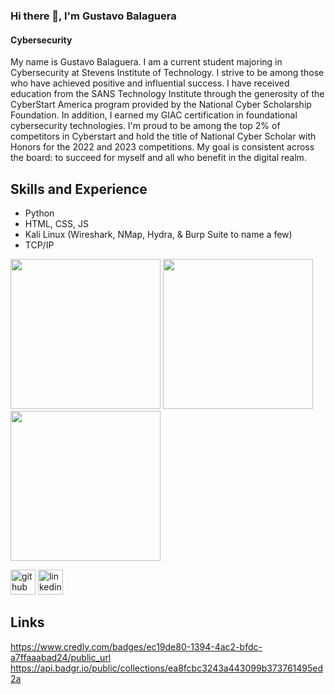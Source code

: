### Hi there 👋, I'm Gustavo Balaguera
#### Cybersecurity
My name is Gustavo Balaguera. I am a current student majoring in Cybersecurity at Stevens Institute of Technology. I strive to be among those who have achieved positive and influential success. I have received education from the SANS Technology Institute through the generosity of the CyberStart America program provided by the National Cyber Scholarship Foundation. In addition, I earned my GIAC certification in foundational cybersecurity technologies. I'm proud to be among the top 2% of competitors in Cyberstart and hold the title of National Cyber Scholar with Honors for the 2022 and 2023 competitions. My goal is consistent across the board: to succeed for myself and all who benefit in the digital realm.

## Skills and Experience
* Python
* HTML, CSS, JS
* Kali Linux (Wireshark, NMap, Hydra, & Burp Suite to name a few)
* TCP/IP

<img src="https://api.badgr.io/public/assertions/A0Y7_Gc4SzOgJ52RPb9_JQ/image" width="240" /> <img src="https://api.badgr.io/public/assertions/0lu7qi2GQT2s948T4yVo5A/image" width = "240"/> <img src="https://images.credly.com/images/2d9b3293-9295-4ac3-a326-1bb7013225a4/image.png" width="240"/>

[<img src='https://cdn.jsdelivr.net/npm/simple-icons@3.0.1/icons/github.svg' alt='github' height='40'>](https://github.com/gustavobalaguera)  [<img src='https://cdn.jsdelivr.net/npm/simple-icons@3.0.1/icons/linkedin.svg' alt='linkedin' height='40'>](https://www.linkedin.com/in/gustavo-balaguera-98688a290) 

## Links
https://www.credly.com/badges/ec19de80-1394-4ac2-bfdc-a7ffaaabad24/public_url
https://api.badgr.io/public/collections/ea8fcbc3243a443099b373761495ed2a
